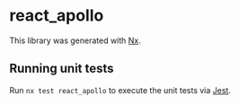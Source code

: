 # react_apollo

This library was generated with [Nx](https://nx.dev).

## Running unit tests

Run `nx test react_apollo` to execute the unit tests via [Jest](https://jestjs.io).
